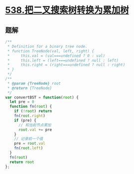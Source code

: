 # [538.把二叉搜索树转换为累加树](https://leetcode-cn.com/problems/convert-bst-to-greater-tree/)


## 题解
```js
/**
 * Definition for a binary tree node.
 * function TreeNode(val, left, right) {
 *     this.val = (val===undefined ? 0 : val)
 *     this.left = (left===undefined ? null : left)
 *     this.right = (right===undefined ? null : right)
 * }
 */
/**
 * @param {TreeNode} root
 * @return {TreeNode}
 */
var convertBST = function(root) {
  let pre = 0
  function fn(root) {
    if (!root) return
    fn(root.right)
    if (pre) {
      // 和当前节点累加
      root.val += pre
    }
    // 记录前一个值
    pre = root.val
    fn(root.left)
  }
  fn(root)
  return root
};
```